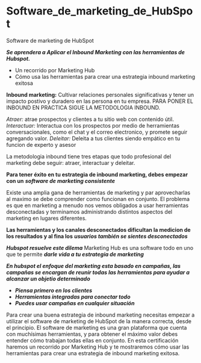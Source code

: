 # Software_de_marketing_de_HubSpot
Software de marketing de HubSpot

***Se aprendera a Aplicar el Inbound Marketing con las herramientas de Hubspot.***

- Un recorrido por Marketing Hub
- Cómo usa las herramientas para crear una estrategia inbound marketing exitosa


**Inbound marketing:** Cultivar relaciones personales significativas y tener un impacto postivo y duradero en las persona en tu empresa. PARA PONER EL INBOUND EN PRACTICA SIGUE LA METODOLOGIA INBOUND.

*Atraer:* atrae prospectos y clientes a tu sitio web con contenido útil.
*Interactuar:* Interactua con los prospectos por medio de herramientas conversacionales, como el chat y el correo electronico, y promete seguir agregando valor.
*Deleitar:* Deleita a tus clientes siendo empático en tu funcion de experto y asesor

La metodologia inbound tiene tres etapas que todo profesional del marketing debe seguir: atraer, interactuar y deleitar.

**Para tener éxito en tu estrategia de inbound marketing, debes empezar con un** ***software de marketing consistente***

Existe una amplia gana de herramientas de marketing y par aprovecharlas al maximo se debe comprender como funcionan en conjunto. El problema es que en marketing a menudo nos vemos obligados a usar herramientas desconectadas y terminamos administrando distintos aspectos del marketing en lugares diferentes.

**Las herramientas y los canales desconectados dificultan la medicion de los resultados y al fina los** ***usuarios también se sientes desconectados***

***Hubspot resuelve este dilema*** Marketing Hub es una software todo en uno que te permite ***darle vida a tu estrategia de marketing***

***En hubspot el enfoque del marketing esta basado en campañas, las campañas se encargan de reunir todas las herramientas para ayudar a alcanzar un objetio determinado***

- ***Piensa primero en los clientes***
- ***Herramientas integradas para conectar todo***
- ***Puedes usar campañas en cualquier situación***

Para crear una buena estrategia de inbound marketing necesitas empezar a utilizar el software de marketing de HubSpot de la manera correcta, desde el principio. El software de marketing es una gran plataforma que cuenta con muchísimas herramientas, y para obtener el máximo valor debes entender cómo trabajan todas ellas en conjunto. En esta certificación haremos un recorrido por Marketing Hub y te mostraremos cómo usar las herramientas para crear una estrategia de inbound marketing exitosa.
